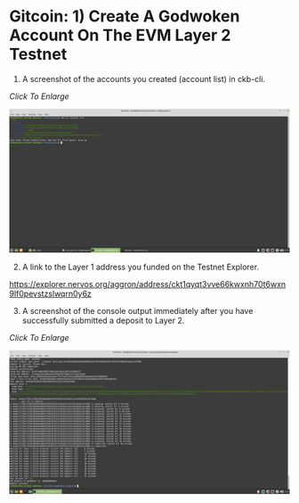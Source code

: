 # Gitcoin: 1) Create A Godwoken Account On The EVM Layer 2 Testnet

1. A screenshot of the accounts you created (account list) in ckb-cli.

_Click To Enlarge_

<img src="https://github.com/encoderafat/nervos/blob/main/project1/list_account.png" width="800" />

2. A link to the Layer 1 address you funded on the Testnet Explorer.

https://explorer.nervos.org/aggron/address/ckt1qyqt3vve66kwxnh70t6wxn9lf0pevstzslwqrn0y6z


3. A screenshot of the console output immediately after you have successfully submitted a deposit to Layer 2.

_Click To Enlarge_

<img src="https://github.com/encoderafat/nervos/blob/main/project1/deposit.png" width="800" />
